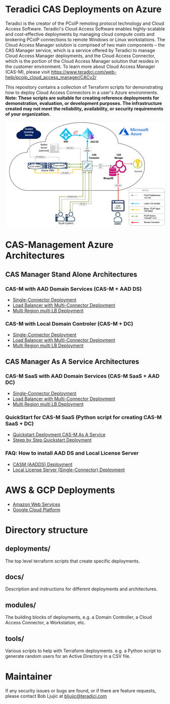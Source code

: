 # Teradici CAS Deployments on Azure
Teradici is the creator of the PCoIP remoting protocol technology and Cloud Access Software. Teradici's Cloud Access Software enables highly-scalable and cost-effective deployments by managing cloud compute costs and brokering PCoIP connections to remote Windows or Linux workstations. The Cloud Access Manager solution is comprised of two main components – the CAS Manager service, which is a service offered by Teradici to manage Cloud Access Manager deployments, and the Cloud Access Connector, which is the portion of the Cloud Access Manager solution that resides in the customer environment.  To learn more about Cloud Access Manager (CAS-M), please visit https://www.teradici.com/web-help/pcoip_cloud_access_manager/CACv2/

This repository contains a collection of Terraform scripts for demonstrating how to deploy Cloud Access Connectors in a user's Azure environments. __Note: These scripts are suitable for creating reference deployments for demonstration, evaluation, or development purposes. The infrastructure created may not meet the reliability, availability, or security requirements of your organization.__

![single-connector diagram](/terraform-deployments/docs/png/CASMArchitecture.png)

# CAS-Management Azure Architectures 

 ## CAS Manager Stand Alone Architectures
 
  ### CAS-M with AAD Domain Services (CAS-M + AAD DS)
  - [Single-Connector Deployment](/terraform-deployments/docs/README-azure-casm-single-connector.md)
  - [Load Balancer with Multi-Connector Deployment](/terraform-deployments/docs/README-azure-casm-one-ip-lb.md)
  - [Multi Region multi LB Deployment](/terraform-deployments/docs/README-azure-casm-one-ip-tf.md)

  ### CAS-M with Local Domain Controler (CAS-M + DC)
  - [Single-Connector Deployment](/terraform-deployments/docs/README-azure-cas-mgr-single-connector.md)
  - [Load Balancer with Multi-Connector Deployment](/terraform-deployments/docs/README-azure-cas-mgr-load-balancer-one-ip-lb.md)
  - [Multi Region multi LB Deployment](/terraform-deployments/docs/README-azure-cas-mgr-multi-region-traffic-manager.md)
    
    
    
  ## CAS Manager As A Service Architectures
  
  ### CAS-M SaaS with AAD Domain Services (CAS-M SaaS + AAD DC)
  - [Single-Connector Deployment](/terraform-deployments/docs/README-azure-single-connector.md)
  - [Load Balancer with Multi-Connector Deployment](/terraform-deployments/docs/README-azure-load-balancer.md)
  - [Multi Region multi LB Deployment](/terraform-deployments/docs/README-azure-multi-region-traffic-manager.md)

  ### QuickStart for CAS-M SaaS (Python script for creating CAS-M SaaS + DC)
  - [Quickstart Deployment CAS-M As A Service](/terraform-deployments/deployments/quickstart-single-connector/quickstart-tutorial.md)
  - [Steep by Step Quickstart Deployment](/terraform-deployments/docs/terraform-config-step-by-step.md)
 
 
  ### FAQ: How to install AAD DS and Local License Server
  - [CASM (AADDS) Deployment](/terraform-deployments/docs/README-azure-casm-aadds.md)
  - [Local License Server (Single-Connector) Deployment](/terraform-deployments/docs/README-azure-lls-single-connector.md)


# AWS & GCP Deployments
- [Amazon Web Services](https://github.com/teradici/cloud_deployment_scripts/blob/master/docs/aws/README.md)
- [Google Cloud Platform](https://github.com/teradici/cloud_deployment_scripts/blob/master/docs/gcp/README.md)

# Directory structure
## deployments/
The top level terraform scripts that create specific deployments.

## docs/
Description and instructions for different deployments and architectures.

## modules/
The building blocks of deployments, e.g. a Domain Controller, a Cloud Access
Connector, a Workstation, etc.

## tools/
Various scripts to help with Terraform deployments.  e.g. a Python script to
generate random users for an Active Directory in a CSV file.

# Maintainer
If any security issues or bugs are found, or if there are feature requests, please contact Bob Ljujic at bljujic@teradici.com
